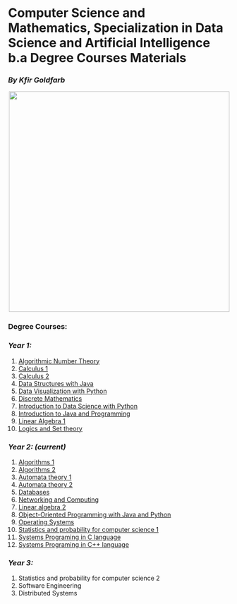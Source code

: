 # Computer Science and Mathematics, Specialization in Data Science and Artificial Intelligence b.a Degree Courses Materials
### <i>By Kfir Goldfarb</i>
<div align="center" style="text-align:center">
	<a href="https://www.ariel.ac.il/wp/">
		<img src="https://github.com/kggold4/computer-science-b.a-materials/blob/main/images/Ariel_U_logo2.jpg" height="auto" width="500px">
	</a>
</div>

### Degree Courses:
### <i>Year 1:</i>

1. [Algorithmic Number Theory](year%201/Algorithmic%20Number%20theory)
1. [Calculus 1](year%201/Calculus%201)
1. [Calculus 2](year%201/Calculus%202)
1. [Data Structures with Java](year%201/Data%20Structures%20with%20Java)
1. [Data Visualization with Python](year%201/Data%20visualization)
1. [Discrete Mathematics](year%201/Discrete%20mathematics)
1. [Introduction to Data Science with Python](year%201/Introduction%20to%20Data%20Science)
1. [Introduction to Java and Programming](year%201/Introduction%20to%20Java%20and%20Programming)
1. [Linear Algebra 1](year%201/Linear%20Algebra%201)
1. [Logics and Set theory](year%201/Logics%20and%20Set%20theory)

### <i>Year 2: (current)</i>

1. [Algorithms 1](year%202/Algorithms%201)
1. [Algorithms 2](year%202/Algorithms%202)
1. [Automata theory 1](year%202/Automata%20theory%201)
1. [Automata theory 2](year%202/Automata%20theory%202)
1. [Databases](year%202/Databases)
1. [Networking and Computing](year%202/Networking%20and%20Computing)
1. [Linear algebra 2](year%202/Linear%20algebra%202)
1. [Object-Oriented Programming with Java and Python](year%202/Object-Oriented%20Programming)
1. [Operating Systems](year%202/Operating%20Systems)
1. [Statistics and probability for computer science 1](year%202/Statistics%20and%20probability%201)
1. [Systems Programing in C language](year%202/Systems%20Programing%201)
1. [Systems Programing in C++ language](year%202/Systems%20Programing%202)

### <i>Year 3:</i>

1. Statistics and probability for computer science 2
1. Software Engineering
1. Distributed Systems
